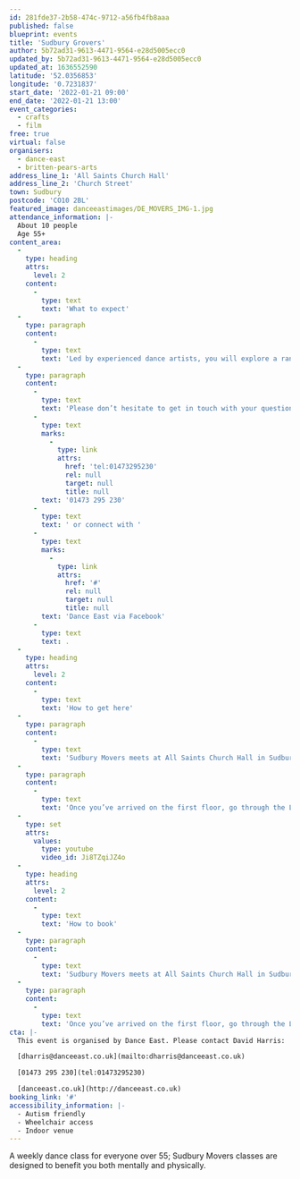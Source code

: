 ```yaml
---
id: 281fde37-2b58-474c-9712-a56fb4fb8aaa
published: false
blueprint: events
title: 'Sudbury Grovers'
author: 5b72ad31-9613-4471-9564-e28d5005ecc0
updated_by: 5b72ad31-9613-4471-9564-e28d5005ecc0
updated_at: 1636552590
latitude: '52.0356853'
longitude: '0.7231837'
start_date: '2022-01-21 09:00'
end_date: '2022-01-21 13:00'
event_categories:
  - crafts
  - film
free: true
virtual: false
organisers:
  - dance-east
  - britten-pears-arts
address_line_1: 'All Saints Church Hall'
address_line_2: 'Church Street'
town: Sudbury
postcode: 'CO10 2BL'
featured_image: danceeastimages/DE_MOVERS_IMG-1.jpg
attendance_information: |-
  About 10 people
  Age 55+
content_area:
  -
    type: heading
    attrs:
      level: 2
    content:
      -
        type: text
        text: 'What to expect'
  -
    type: paragraph
    content:
      -
        type: text
        text: 'Led by experienced dance artists, you will explore a range of taught and improvisational exercises to get your body moving, have a chance to socialise, and – most importantly – have fun!'
  -
    type: paragraph
    content:
      -
        type: text
        text: 'Please don’t hesitate to get in touch with your questions or concerns. You can call our organiser David Harris on '
      -
        type: text
        marks:
          -
            type: link
            attrs:
              href: 'tel:01473295230'
              rel: null
              target: null
              title: null
        text: '01473 295 230'
      -
        type: text
        text: ' or connect with '
      -
        type: text
        marks:
          -
            type: link
            attrs:
              href: '#'
              rel: null
              target: null
              title: null
        text: 'Dance East via Facebook'
      -
        type: text
        text: .
  -
    type: heading
    attrs:
      level: 2
    content:
      -
        type: text
        text: 'How to get here'
  -
    type: paragraph
    content:
      -
        type: text
        text: 'Sudbury Movers meets at All Saints Church Hall in Sudbury. You can enter the church through the wooden double doors on Northgate Street or the sliding doors (disabled entrance) on Old Foundry Road.'
  -
    type: paragraph
    content:
      -
        type: text
        text: 'Once you’ve arrived on the first floor, go through the Lecture Hall door on the right-hand side of the staff desk.'
  -
    type: set
    attrs:
      values:
        type: youtube
        video_id: Ji8TZqiJZ4o
  -
    type: heading
    attrs:
      level: 2
    content:
      -
        type: text
        text: 'How to book'
  -
    type: paragraph
    content:
      -
        type: text
        text: 'Sudbury Movers meets at All Saints Church Hall in Sudbury. You can enter the church through the wooden double doors on Northgate Street or the sliding doors (disabled entrance) on Old Foundry Road.'
  -
    type: paragraph
    content:
      -
        type: text
        text: 'Once you’ve arrived on the first floor, go through the Lecture Hall door on the right-hand side of the staff desk.'
cta: |-
  This event is organised by Dance East. Please contact David Harris:

  [dharris@danceeast.co.uk](mailto:dharris@danceeast.co.uk)

  [01473 295 230](tel:01473295230)

  [danceeast.co.uk](http://danceeast.co.uk)
booking_link: '#'
accessibility_information: |-
  - Autism friendly
  - Wheelchair access
  - Indoor venue
---
```

A weekly dance class for everyone over 55; Sudbury Movers classes are designed to benefit you both mentally and physically.